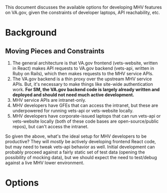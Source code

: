 This document discusses the available options for developing MHV features on VA.gov, given the constraints of developer laptops, API reachability, etc.

# Background

## Moving Pieces and Constraints
1. The general architecture is that VA.gov frontend (vets-website, written in React) makes API requests to VA.gov backend (vets-api, written in Ruby on Rails), which then makes requests to the MHV service APIs. 
2. The VA.gov backend is a thin proxy over the upstream MHV service APIs. But, it's necessary to make things like site-wide authentication work. **For SM, the VA.gov backend code is largely already written and deployed and should not need much active development.**
3. MHV service APIs are intranet-only. 
4. MHV developers have GFEs that can access the intranet, but these are underpowered for running vets-api or vets-website locally. 
5. MHV developers have corporate-issued laptops that can run vets-api or vets-website locally (both of these code bases are open-source/public repos), but can't access the intranet. 

So given the above, what's the ideal setup for MHV developers to be productive? They will _mostly_ be actively developing frontend React code, but may need to tweak vets-api behavior as well. Initial development can probably proceed against a fairly static set of test data (opening the possibility of mocking data), but we should expect the need to test/debug against a live MHV lower environment.  

# Options


